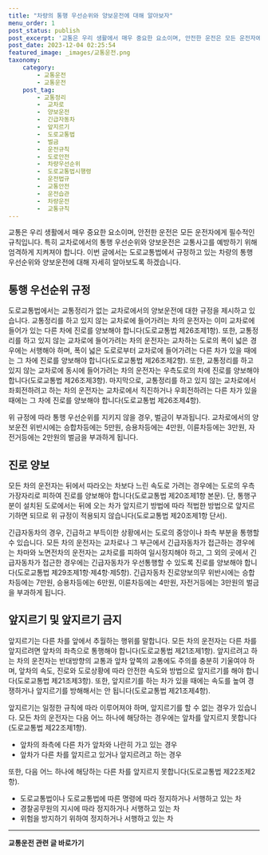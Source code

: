```yaml
---
title: "차량의 통행 우선순위와 양보운전에 대해 알아보자"
menu_order: 1
post_status: publish
post_excerpt: '교통은 우리 생활에서 매우 중요한 요소이며, 안전한 운전은 모든 운전자에게 필수적인 규칙입니다. 특히 교차로에서의 통행 우선순위와 양보운전은 교통사고를 예방하기 위해 엄격하게 지켜져야 합니다. 이번 글에서는 도로교통법에서 규정하고 있는 차량의 통행 우선순위와 양보운전에 대해 자세히 알아보도록 하겠습니다.'
post_date: 2023-12-04 02:25:54
featured_image: _images/교통운전.png
taxonomy:
    category:
        - 교통운전
        - 교통운전
    post_tag:
        - 교통정리
        -  교차로
        -  양보운전
        -  긴급자동차
        -  앞지르기
        -  도로교통법
        -  벌금
        -  운전규칙
        -  도로안전
        -  차량우선순위
        -  도로교통법시행령
        -  운전법규
        -  교통안전
        -  운전습관
        -  차량운전
        -  교통규칙
---
```



교통은 우리 생활에서 매우 중요한 요소이며, 안전한 운전은 모든 운전자에게 필수적인 규칙입니다. 특히 교차로에서의 통행 우선순위와 양보운전은 교통사고를 예방하기 위해 엄격하게 지켜져야 합니다. 이번 글에서는 도로교통법에서 규정하고 있는 차량의 통행 우선순위와 양보운전에 대해 자세히 알아보도록 하겠습니다.

## 통행 우선순위 규정

도로교통법에서는 교통정리가 없는 교차로에서의 양보운전에 대한 규정을 제시하고 있습니다. 교통정리를 하고 있지 않는 교차로에 들어가려는 차의 운전자는 이미 교차로에 들어가 있는 다른 차에 진로를 양보해야 합니다(도로교통법 제26조제1항). 또한, 교통정리를 하고 있지 않는 교차로에 들어가려는 차의 운전자는 교차하는 도로의 폭이 넓은 경우에는 서행해야 하며, 폭이 넓은 도로로부터 교차로에 들어가려는 다른 차가 있을 때에는 그 차에 진로를 양보해야 합니다(도로교통법 제26조제2항). 또한, 교통정리를 하고 있지 않는 교차로에 동시에 들어가려는 차의 운전자는 우측도로의 차에 진로를 양보해야 합니다(도로교통법 제26조제3항). 마지막으로, 교통정리를 하고 있지 않는 교차로에서 좌회전하려고 하는 차의 운전자는 교차로에서 직진하거나 우회전하려는 다른 차가 있을 때에는 그 차에 진로를 양보해야 합니다(도로교통법 제26조제4항).

위 규정에 따라 통행 우선순위를 지키지 않을 경우, 벌금이 부과됩니다. 교차로에서의 양보운전 위반시에는 승합차등에는 5만원, 승용차등에는 4만원, 이륜차등에는 3만원, 자전거등에는 2만원의 벌금을 부과하게 됩니다.

## 진로 양보

모든 차의 운전자는 뒤에서 따라오는 차보다 느린 속도로 가려는 경우에는 도로의 우측 가장자리로 피하여 진로를 양보해야 합니다(도로교통법 제20조제1항 본문). 단, 통행구분이 설치된 도로에서는 뒤에 오는 차가 앞지르기 방법에 따라 적법한 방법으로 앞지르기하면 되므로 위 규정이 적용되지 않습니다(도로교통법 제20조제1항 단서).

긴급자동차의 경우, 긴급하고 부득이한 상황에서는 도로의 중앙이나 좌측 부분을 통행할 수 있습니다. 모든 차의 운전자는 교차로나 그 부근에서 긴급자동차가 접근하는 경우에는 차마와 노면전차의 운전자는 교차로를 피하여 일시정지해야 하고, 그 외의 곳에서 긴급자동차가 접근한 경우에는 긴급자동차가 우선통행할 수 있도록 진로를 양보해야 합니다(도로교통법 제29조제1항·제4항·제5항). 긴급자동차 진로양보의무 위반시에는 승합차등에는 7만원, 승용차등에는 6만원, 이륜차등에는 4만원, 자전거등에는 3만원의 벌금을 부과하게 됩니다.

## 앞지르기 및 앞지르기 금지

앞지르기는 다른 차를 앞에서 추월하는 행위를 말합니다. 모든 차의 운전자는 다른 차를 앞지르려면 앞차의 좌측으로 통행해야 합니다(도로교통법 제21조제1항). 앞지르려고 하는 차의 운전자는 반대방향의 교통과 앞차 앞쪽의 교통에도 주의를 충분히 기울여야 하며, 앞차의 속도, 진로와 도로상황에 따라 안전한 속도와 방법으로 앞지르기를 해야 합니다(도로교통법 제21조제3항). 또한, 앞지르기를 하는 차가 있을 때에는 속도를 높여 경쟁하거나 앞지르기를 방해해서는 안 됩니다(도로교통법 제21조제4항).

앞지르기는 일정한 규칙에 따라 이루어져야 하며, 앞지르기를 할 수 없는 경우가 있습니다. 모든 차의 운전자는 다음 어느 하나에 해당하는 경우에는 앞차를 앞지르지 못합니다(도로교통법 제22조제1항).
- 앞차의 좌측에 다른 차가 앞차와 나란히 가고 있는 경우
- 앞차가 다른 차를 앞지르고 있거나 앞지르려고 하는 경우

또한, 다음 어느 하나에 해당하는 다른 차를 앞지르지 못합니다(도로교통법 제22조제2항).
- 도로교통법이나 도로교통법에 따른 명령에 따라 정지하거나 서행하고 있는 차
- 경찰공무원의 지시에 따라 정지하거나 서행하고 있는 차
- 위험을 방지하기 위하여 정지하거나 서행하고 있는 차

<!-- wp:separator -->
<hr class="wp-block-separator has-alpha-channel-opacity"/>
<!-- /wp:separator -->

<!-- wp:group {"backgroundColor":"base","layout":{"type":"constrained"}} -->
<div class="wp-block-group has-base-background-color has-background"><!-- wp:paragraph {"align":"center","fontSize":"medium"} -->
<p class="has-text-align-center has-large-font-size"><strong>교통운전 관련 글 바로가기</strong></p>
<!-- /wp:paragraph -->


<!-- wp:latest-posts
{"categories":[{"id":1440,"count":19,"description":"","link":"https://uknowlaw.com/category/%ea%b5%90%ed%86%b5%ec%9a%b4%ec%a0%84/","name":"교통운전","slug":"교통운전","taxonomy":"category","parent":0,"meta":[],"_links":{"self":[{"href":"https://uknowlaw.com/wp-json/wp/v2/categories/1440"}],"collection":[{"href":"https://uknowlaw.com/wp-json/wp/v2/categories"}],"about":[{"href":"https://uknowlaw.com/wp-json/wp/v2/taxonomies/category"}],"wp:post_type":[{"href":"https://uknowlaw.com/wp-json/wp/v2/posts?categories=1440"}],"curies":[{"name":"wp","href":"https://api.w.org/{rel}","templated":true}]}}],"postsToShow":100,"excerptLength":28,"postLayout":"grid","columns":2,"featuredImageAlign":"left","featuredImageSizeSlug":"large","fontSize":"small"} /--></div>
<!-- /wp:group -->